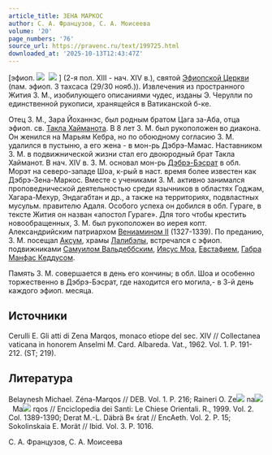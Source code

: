 ```yaml
---
article_title: ЗЕНА МАРКОС
author: С. А. Французов, С. А. Моисеева
volume: '20'
page_numbers: '76'
source_url: https://pravenc.ru/text/199725.html
downloaded_at: '2025-10-13T12:43:47Z'
---
```


[эфиоп. ![](https://pravenc.ru/char/26110/xd6xf4p/image.png)  ![](https://pravenc.ru/char/26110/HRx5cx5cU/image.png) ] (2-я пол. XIII - нач. XIV в.), святой [Эфиопской Церкви](<https://pravenc.ru/text/Эфиопская Церковь.html>) (пам. эфиоп. 3 тахсаса (29/30 нояб.)). Извлечения из пространного Жития З. М., изобилующего описаниями чудес, изданы Э. Черулли по единственной рукописи, хранящейся в Ватиканской б-ке.

Отец З. М., Зара Йоханнэс, был родным братом Цага за-Аба, отца эфиоп. св. [Такла Хайманота](<https://pravenc.ru/text/Такла Хайманота.html>). В 8 лет З. М. был рукоположен во диакона. Он женился на Марьям Кебра, но по обоюдному согласию З. М. удалился в пустыню, а его жена - в мон-рь Дэбрэ-Мамас. Наставником З. М. в подвижнической жизни стал его двоюродный брат Такла Хайманот. В нач. XIV в. З. М. основал мон-рь [Дэбрэ-Бэсрат](https://pravenc.ru/text/Дэбрэ-Бэсрат.html) в обл. Морэт на северо-западе Шоа, к-рый в наст. время более известен как Дэбрэ-Зена-Маркос. Вместе с учениками З. М. активно занимался проповеднической деятельностью среди язычников в областях Годжам, Хагара-Мехур, Эндагабтан и др., а также на территориях, подвластных мусульм. правителю Адаля. Особого успеха он добился в обл. Гураге, в тексте Жития он назван «апостол Гураге». Для того чтобы крестить новообращенных, З. М. был рукоположен во иерея копт. Александрийским патриархом [Вениамином II](<https://pravenc.ru/text/Вениамином II.html>) (1327-1339). По преданию, З. М. посещал [Аксум](<https://pravenc.ru/text/Аксумское царство.html>), храмы [Лалибэлы](https://pravenc.ru/text/Лалибэлы.html), встречался с эфиоп. подвижниками [Самуилом Вальдеббским](<https://pravenc.ru/text/Самуилом Вальдеббским.html>), [Иясус Моа](<https://pravenc.ru/text/Иясус Моа.html>), [Евстафием](https://pravenc.ru/text/Евстафием.html), [Габра Манфас Кеддусом](<https://pravenc.ru/text/Габра Манфас Кеддусом.html>).

Память З. М. совершается в день его кончины; в обл. Шоа и особенно торжественно в Дэбрэ-Бэсрат, где находится его могила,- в 3-й день каждого эфиоп. месяца.

## Источники

Cerulli E. Gli atti di Zena Marqos, monaco etiope del sec. XIV // Collectanea vaticana in honorem Anselmi M. Card. Albareda. Vat., 1962. Vol. 1. P. 191-212. (ST; 219).

## Литература

Belaynesh Michael. Zéna-Marqos // DEB. Vol. 1. P. 216; Raineri O. Ze![](https://pravenc.ru/char/26150/x5cx5c/image.png) na![](https://pravenc.ru/char/26150/x5cx5c/image.png)  Ma![](https://pravenc.ru/char/26150/x5cx5c/image.png) rqos // Enciclopedia dei Santi: Le Chiese Orientali. R., 1999. Vol. 2. Col. 1389-1390; Derat M.-L. Däbrä B«
śrat // EncAeth. Vol. 2. P. 15; Sokolinskaia E. Morät // Ibid. Vol. 3. P. 1016.

С. А. Французов, С. А. Моисеева
